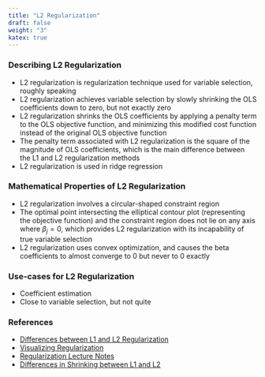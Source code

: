 ```yaml
---
title: "L2 Regularization"
draft: false
weight: "3"
katex: true
---
```


### Describing L2 Regularization
- L2 regularization is regularization technique used for variable selection, roughly speaking
- L2 regularization achieves variable selection by slowly shrinking the OLS coefficients down to zero, but not exactly zero
- L2 regularization shrinks the OLS coefficients by applying a penalty term to the OLS objective function, and minimizing this modified cost function instead of the original OLS objective function
- The penalty term associated with L2 regularization is the square of the magnitude of OLS coefficients, which is the main difference between the L1 and L2 regularization methods
- L2 regularization is used in ridge regression

### Mathematical Properties of L2 Regularization
- L2 regularization involves a circular-shaped constraint region
- The optimal point intersecting the elliptical contour plot (representing the objective function) and the constraint region does not lie on any axis where $\beta_{j}=0$, which provides L2 regularization with its incapability of true variable selection
- L2 regularization uses convex optimization, and causes the beta coefficients to almost converge to 0 but never to 0 exactly

### Use-cases for L2 Regularization
- Coefficient estimation
- Close to variable selection, but not quite

### References
- [Differences between L1 and L2 Regularization](https://www.quora.com/What-is-the-difference-between-L1-and-L2-regularization-How-does-it-solve-the-problem-of-overfitting-Which-regularizer-to-use-and-when)
- [Visualizing Regularization](http://laid.delanover.com/difference-between-l1-and-l2-regularization-implementation-and-visualization-in-tensorflow/)
- [Regularization Lecture Notes](http://www.socr.umich.edu/people/dinov/courses/DSPA_notes/17_RegularizedLinModel_KnockoffFilter.html)
- [Differences in Shrinking between L1 and L2](https://stats.stackexchange.com/questions/176599/why-will-ridge-regression-not-shrink-some-coefficients-to-zero-like-lasso)
